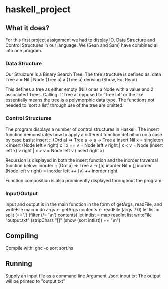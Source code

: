 haskell_project
===============

## What it does?
For this first project assignment we had to display IO, Data Structure and Control Structures in our language.
We (Sean and Sam) have combined all into one program.

### Data Structure
Our Structure is a Binary Search Tree. The tree structure is defined as:
    data Tree a = Nil | Node (Tree a) a (Tree a) deriving (Show, Eq, Read)

This defines a tree as either empty (Nil) or as a Node with a value and 2 associated Trees.
Calling it 'Tree a' opposed to 'Tree Int' or the like essentially means the tree is a polymorphic data type.
The functions not needed to 'sort a list' through use of the tree are omitted.

### Control Structures
The program displays a number of control structures in Haskell.
The insert function demonstrates how to apply a different function definition on a case by case basis:
    insert :: (Ord a) => Tree a -> a -> Tree a
    insert Nil x = singleton x
    insert (Node left v right) x
        | x == v = Node left v right
        | x < v = Node (insert left x) v right
        | x > v = Node left v (insert right x) 

Recursion is displayed in both the insert function and the inorder traversal function below:
    inorder :: (Ord a) => Tree a -> [a]
    inorder Nil = []
    inorder (Node left v right) = inorder left ++ [v] ++ inorder right
    
Function composition is also prominently displayed throughout the program. 

### Input/Output
Input and output is in the main function in the form of getArgs, readFile, and writeFile
    main = do
        args <- getArgs
        contents <- readFile (args !! 0)
        let list =  split (==',') (filter (/= '\n') contents)
        let intlist = map readInt list
        writeFile "output.txt" (stripChars "[]" (show (sort intlist)) ++ "\n")

## Compiling
Compile with:
    ghc -o sort sort.hs

## Running
Supply an input file as a command line Argument
    ./sort input.txt
The output will be printed to "output.txt"
